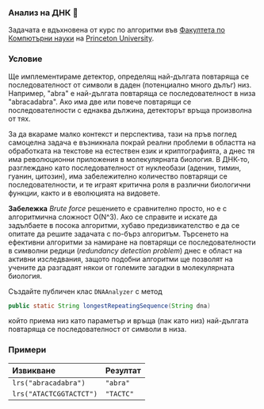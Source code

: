 ### Анализ на ДНК :microscope:

Задачата е вдъхновена от курс по алгоритми във [Факултета по Компютърни науки](https://www.cs.princeton.edu) на [Princeton University](https://www.princeton.edu).

### Условие

Ще имплементираме детектор, определящ най-дългата повтаряща се последователност от символи в даден (потенциално много дълъг) низ. Например, "abra" е най-дългата повтаряща се последователност в низа "abracadabra". Ако има две или повече повтарящи се последователности с еднаква дължина, детекторът връща произволна от тях.

За да вкараме малко контекст и перспектива, тази на пръв поглед самоцелна задача е възникнала покрай реални проблеми в областта на обработката на текстове на естествен език и криптографията, а днес тя има революционни приложения в молекулярната биология. В ДНК-то, разглеждано като последователност от нуклеобази (аденин, тимин, гуанин, цитозин), има забележително количество повтарящи се последователности, и те играят критична роля в различни биологични функции, както и в еволюцията на видовете.

**Забележка**
*Brute force* решението е сравнително просто, но е с алгоритмична сложност O(N^3). Ако се справите и искате да задълбаете в посока алгоритми, хубаво предизвикателство е да се опитате да решите задачата с по-бърз алгоритъм. Търсенето на ефективни алгоритми за намиране на повтарящи се последователности в символни редици (*redundancy detection problem*) днес е област на активни изследвания, защото подобни алгоритми ще позволят на учените да разгадаят някои от големите загадки в молекулярната биология.

Създайте публичен клас `DNAAnalyzer` с метод

```java
public static String longestRepeatingSequence(String dna)
```

който приема низ като параметър и връща (пак като низ) най-дългата повтаряща се последователност от символи в низа.

### Примери

| Извикване               | Резултат  |
|:----------------------- |:--------- |
| `lrs("abracadabra")`    | `"abra"`  |
| `lrs("ATACTCGGTACTCT")` | `"TACTC"` |
